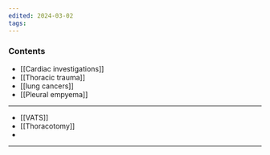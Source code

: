 ```yaml
---
edited: 2024-03-02
tags:
---
```

### Contents
- [[Cardiac investigations]] 
- [[Thoracic trauma]] 
- [[lung cancers]] 
- [[Pleural empyema]] 

---
- [[VATS]]
- [[Thoracotomy]]
- 

---
